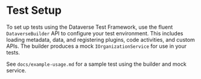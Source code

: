 # Test Setup

To set up tests using the Dataverse Test Framework, use the fluent `DataverseBuilder` API to configure your test environment. This includes loading metadata, data, and registering plugins, code activities, and custom APIs. The builder produces a mock `IOrganizationService` for use in your tests.

See `docs/example-usage.md` for a sample test using the builder and mock service. 